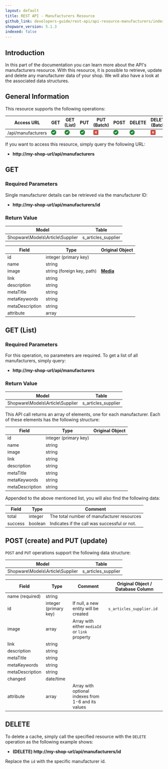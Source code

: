 ```yaml
---
layout: default
title: REST API - Manufacturers Resource
github_link: developers-guide/rest-api/api-resource-manufacturers/index.md
shopware_version: 5.1.3
indexed: false
---
```


## Introduction

In this part of the documentation you can learn more about the API's manufacturers resource. With this resource, it is possible to retrieve, update and delete any manufacturer data of your shop. We will also have a look at the associated data structures.


## General Information

This resource supports the following operations:

|  Access URL                 | GET                   | GET (List)            | PUT                    | PUT (Batch)         | POST                 | DELETE                | DELETE (Batch)      |
|-----------------------------|-----------------------|-----------------------|------------------------|---------------------|----------------------|-----------------------|---------------------|
| /api/manufacturers             | ![Yes](../img/yes.png) | ![Yes](../img/yes.png) |  ![Yes](../img/yes.png) | ![No](../img/no.png) | ![Yes](../img/yes.png) | ![Yes](../img/yes.png) | ![No](../img/no.png) |

If you want to access this resource, simply query the following URL:

* **http://my-shop-url/api/manufacturers**

## GET

### Required Parameters
Single manufacturer details can be retrieved via the manufacturer ID:

* **http://my-shop-url/api/manufacturers/id**

### Return Value
| Model					             | Table			|
|------------------------------------|------------------|
| Shopware\Models\Article\Supplier  | s_articles_supplier     |


| Field               | Type                  | Original Object                                                               |
|---------------------|-----------------------|-------------------------------------------------------------------------------|
| id				  | integer (primary key) | 							                                                  |
| name                | string                |       											                              |
| image	          | string (foreign key, path)				  | **[Media](../models/#media)**                          |
| link	          | string				  |                     							                              |
| description	          | string				  |                     							                              |
| metaTitle                | string                |       											                              |
| metaKeywords                | string                |       											                              |
| metaDescription                | string                |       											                              |
| attribute       | array               | 														                      |

## GET (List)

### Required Parameters

For this operation, no parameters are required.
To get a list of all manufacturers, simply query:

* **http://my-shop-url/api/manufacturers**

### Return Value

| Model					             | Table			|
|------------------------------------|------------------|
| Shopware\Models\Article\Supplier  | s_articles_supplier     |


This API call returns an array of elements, one for each manufacturer. Each of these elements has the following structure:


| Field               | Type                  | Original Object                                                               |
|---------------------|-----------------------|-------------------------------------------------------------------------------|
| id				  | integer (primary key) | 							                                                  |
| name                | string                |       											                              |
| image               | string                |       											                              |
| link                | string                |       											                              |
| description         | string                |       											                              |
| metaTitle                | string                |       											                              |
| metaKeywords                | string                |       											                              |
| metaDescription                | string                |       											                              |

Appended to the above mentioned list, you will also find the following data:

| Field               | Type                  | Comment			                                |
|---------------------|-----------------------|-------------------------------------------------|
| total				  | integer				  | The total number of manufacturer resources          |
| success		      | boolean				  | Indicates if the call was successful or not.	|


## POST (create) and PUT (update)
`POST` and `PUT` operations support the following data structure:

| Model					             | Table			|
|------------------------------------|------------------|
| Shopware\Models\Article\Supplier  | s_articles_supplier     |

| Field               | Type                  | Comment                                              | Original Object / Database Column                                             |
|---------------------|-----------------------|------------------------------------------------------|-------------------------------------------------------------------------------|
| name (required)     | string				  |                                                      |       						                                                 |
| id     	          | integer (primary key) | If null, a new entity will be created    	         | `s_articles_supplier.id`     							                                 |
| image          	  | array				  | Array with either `mediaId` or `link` property | 														                         |
| link    	  | string				  |                                                      | 														                         |
| description        	  | string				  |                                                      | 														                         |
| metaTitle                | string                |       											                              | |
| metaKeywords                | string                |       											                              | |
| metaDescription                | string                |       											                              | |
| changed       	  | date/time    		  |                                                      | 														                         |
| attribute     	  | array				  | Array with optional indexes from 1-6 and its values | 														                         |


## DELETE
To delete a cache, simply call the specified resource with the `DELETE` operation as the following example shows:

* **(DELETE) http://my-shop-url/api/manufacturers/id**

Replace the `id` with the specific manufacturer id.
